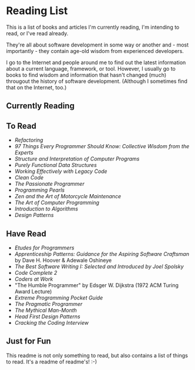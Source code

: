 # Reading List
This is a list of books and articles I'm currently reading, I'm intending to read, or I've read already.

They're all about software development in some way or another and - most importantly - they 
contain age-old wisdom from experienced developers.

I go to the Internet and people around me to find out the latest information about a current 
language, framework, or tool. However, I usually go to books to find wisdom and information that hasn't 
changed (much) througout the history of software development. (Although I sometimes find that on the Internet, too.)

## Currently Reading

## To Read
- *Refactoring*
- *97 Things Every Programmer Should Know: Collective Wisdom from the Experts*
- *Structure and Interpretation of Computer Programs*
- *Purely Functional Data Structures*
- *Working Effectively with Legacy Code*
- *Clean Code*
- *The Passionate Programmer*
- *Programming Pearls*
- *Zen and the Art of Motorcycle Maintenance*
- *The Art of Computer Programming*
- *Introduction to Algorithms*
- *Design Patterns*

## Have Read
- *Etudes for Programmers*
- *Apprenticeship Patterns: Guidance for the Aspiring Software Craftsman* by Dave H. Hoover & Adewale Oshineye
- *The Best Software Writing I: Selected and Introduced by Joel Spolsky*
- *Code Complete 2*
- *Coders at Work*
- "The Humble Programmer" by Edsger W. Dijkstra (1972 ACM Turing Award Lecture)
- *Extreme Programming Pocket Guide*
- *The Pragmatic Programmer*
- *The Mythical Man-Month*
- *Head First Design Patterns*
- *Cracking the Coding Interview*

## Just for Fun
This readme is not only something to read, 
but also contains a list of things to read. It's a readme of readme's! :-)
